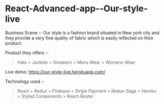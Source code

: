 # React-Advanced-app--Our-style-live

Business Scene :- 
Our style is a fashion brand situated in New york city and they provide a very fine quality of fabric which is easily reflected on their product.

Product they offers :-
> Hats > Jackets > Sneakers > Mens Wear > Womens Wear

Live demo: https://our-style-live.herokuapp.com/

Technology used :- 
> React > Redux > Firebase > Stripe Payment > Redux-Saga > Heroku > Styled Components > React-Router 

